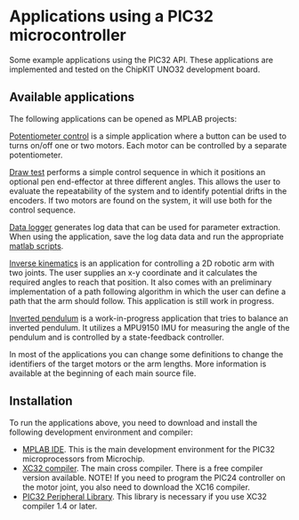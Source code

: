# Applications using a PIC32 microcontroller

Some example applications using the PIC32 API. These applications are
implemented and tested on the ChipKIT UNO32 development board.

## Available applications
The following applications can be opened as MPLAB projects:

[Potentiometer control](./potentiometer_control) is a simple
application where a button can be used to turns on/off one or two
motors. Each motor can be controlled by a separate potentiometer.

[Draw test](./draw_test) performs a simple control sequence in which
it positions an optional pen end-effector at three different
angles. This allows the user to evaluate the repeatability of the
system and to identify potential drifts in the encoders. If two motors are
found on the system, it will use both for the control sequence.

[Data logger](./data_logger) generates log data that can be used for
parameter extraction.  When using the application, save the log data
data and run the appropriate [matlab
scripts](../joints/dc-motor-joint/software/matlab).

[Inverse kinematics](./inverse_kinematics) is an application for
controlling a 2D robotic arm with two joints. The user supplies an x-y
coordinate and it calculates the required angles to reach that
position. It also comes with an preliminary implementation of a path
following algorithm in which the user can define a path that the arm
should follow. This application is still work in progress.

[Inverted pendulum](./pendulum) is a work-in-progress application that tries to
balance an inverted pendulum. It utilizes a
MPU9150 IMU for measuring the angle of the pendulum and is
controlled by a state-feedback controller.

In most of the applications you can change some definitions to change the
identifiers of the target motors or the arm lengths. More information is available at the beginning of each main source file.

## Installation

To run the applications above, you need to download and install the following development environment and compiler:

* [MPLAB IDE](http://www.microchip.com/mplab/mplab-x-ide). This is the main development environment for the PIC32 microprocessors from Microchip.
* [XC32 compiler](http://www.microchip.com/mplab/compilers). The main cross compiler. There is a free compiler version available. NOTE! If you need to program the PIC24 controller on the motor joint, you also need to download the XC16 compiler.
* [PIC32 Peripheral Library](http://www.microchip.com/SWLibraryWeb/product.aspx?product=PIC32%20Peripheral%20Library). This library is necessary if you use XC32 compiler 1.4 or later.
